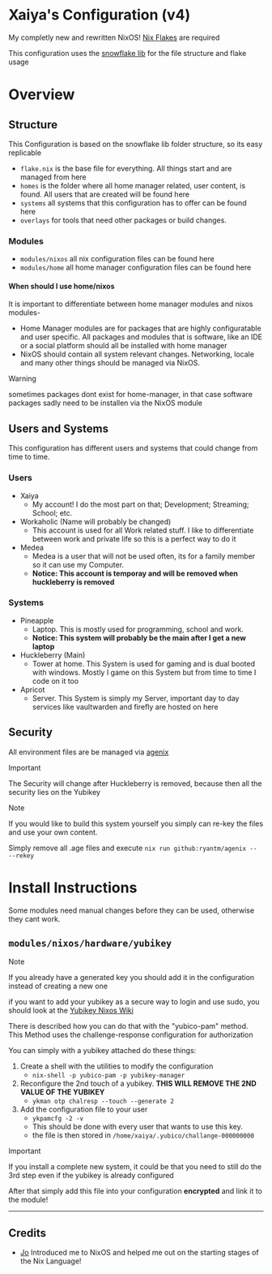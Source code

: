# Xaiya's Configuration (v4)
My completly new and rewritten NixOS! [Nix Flakes](https://nixos.wiki/wiki/Flakes) are required

This configuration uses the [snowflake lib](https://github.com/snowfallorg/lib) for the file structure and flake usage

# Overview
## Structure
This Configuration is based on the snowflake lib folder structure, so its easy replicable

- `flake.nix` is the base file for everything. All things start and are managed from here
- `homes` is the folder where all home manager related, user content, is found. All users that are created will be found here
- `systems` all systems that this configuration has to offer can be found here
- `overlays` for tools that need other packages or build changes.

### Modules
- `modules/nixos` all nix configuration files can be found here
- `modules/home` all home manager configuration files can be found here

#### When should I use home/nixos
It is important to differentiate between home manager modules and nixos modules-
- Home Manager modules are for packages that are highly configuratable and user specific. All packages and modules that is software, like an IDE or a social platform should all be installed with home manager
- NixOS should contain all system relevant changes. Networking, locale and many other things should be managed via NixOS.
> [!WARNING]
> sometimes packages dont exist for home-manager, in that case software packages sadly need to be installen via the NixOS module

## Users and Systems
This configuration has different users and systems that could change from time to time.

### Users
- Xaiya
  - My account! I do the most part on that; Development; Streaming; School; etc.
- Workaholic (Name will probably be changed)
  - This account is used for all Work related stuff. I like to differentiate between work and private life so this is a perfect way to do it
- Medea
  - Medea is a user that will not be used often, its for a family member so it can use my Computer.
  - **Notice: This account is temporay and will be removed when huckleberry is removed**


### Systems
- Pineapple
  - Laptop. This is mostly used for programming, school and work.
  - **Notice: This system will probably be the main after I get a new laptop**
- Huckleberry (Main)
  - Tower at home. This System is used for gaming and is dual booted with windows. Mostly I game on this System but from time to time I code on it too
- Apricot
  - Server. This System is simply my Server, important day to day services like vaultwarden and firefly are hosted on here

## Security
All environment files are be managed via [agenix](https://github.com/ryantm/agenix)

> [!Important]
> The Security will change after Huckleberry is removed, because then all the security lies on the Yubikey

> [!Note]
> If you would like to build this system yourself you simply can re-key the files and use your own content.
>
> Simply remove all .age files and execute `nix run github:ryantm/agenix -- --rekey`

# Install Instructions
Some modules need manual changes before they can be used, otherwise they cant work.

## ``modules/nixos/hardware/yubikey``
> [!Note]
> If you already have a generated key you should add it in the configuration instead of creating a new one

if you want to add your yubikey as a secure way to login and use sudo, you should look at the [Yubikey Nixos Wiki](https://nixos.wiki/wiki/Yubikey#yubico-pam)

There is described how you can do that with the "yubico-pam" method.
This Method uses the challenge-response configuration for authorization

You can simply with a yubikey attached do these things:
1. Create a shell with the utilities to modify the configuration
   -  ``nix-shell -p yubico-pam -p yubikey-manager``
3. Reconfigure the 2nd touch of a yubikey. **THIS WILL REMOVE THE 2ND VALUE OF THE YUBIKEY**
   -  ``ykman otp chalresp --touch --generate 2``
5. Add the configuration file to your user
   -  ``ykpamcfg -2 -v``
     -  This should be done with every user that wants to use this key.
     -  the file is then stored in ``/home/xaiya/.yubico/challange-000000000``

> [!Important]
> If you install a complete new system, it could be that you need to still do the 3rd step even if the yubikey is already configured

After that simply add this file into your configuration **encrypted** and link it to the module!

---
## Credits
- [Jo](https://github.com/Jokiller230) Introduced me to NixOS and helped me out on the starting stages of the Nix Language!
